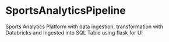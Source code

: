 # SportsAnalyticsPipeline
Sports Analytics Platform with data ingestion, transformation with Databricks and Ingested into SQL Table using flask for UI
